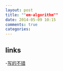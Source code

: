 ```yaml
---
layout: post
title: ""em-algorithm""
date: 2014-05-09 10:15
comments: true
categories: 
---
```

## links
-[写的不错](http://blog.tomtung.com/2011/10/em-algorithm/)
